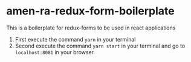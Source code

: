 # amen-ra-redux-form-boilerplate
This is a boilerplate for redux-forms to be used in react applications

1. First execute the command `yarn` in your terminal
2. Second execute the command `yarn start` in your terminal and go to `localhost:8081` in your browser. 
